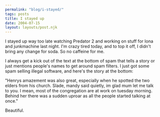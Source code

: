 ```yaml
---
permalink: "blog/i-stayed/"
tags: posts
title: I stayed up
date: 2004-07-15
layout: layouts/post.njk
---
```


I stayed up way too late watching Predator 2 and working on stuff for Iona and junkmachine last night. I'm crazy tired today, and to top it off, I didn't bring any change for soda. So no caffeine for me.

I always get a kick out of the text at the bottom of spam that tells a story or just mentions people's names to get around spam filters. I just got some spam selling illegal software, and here's the story at the bottom:

"Henrys amazement was also great, especially when he spotted the two elders from his church. Slade, mandy said quietly, im glad mum let me talk to you. I mean, most of the congregation are at work on tuesday morning. Behind her there was a sudden uproar as all the people started talking at once."

Beautiful.